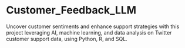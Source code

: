 # Customer_Feedback_LLM
 Uncover customer sentiments and enhance support strategies with this project leveraging AI, machine learning, and data analysis on Twitter customer support data, using Python, R, and SQL.
